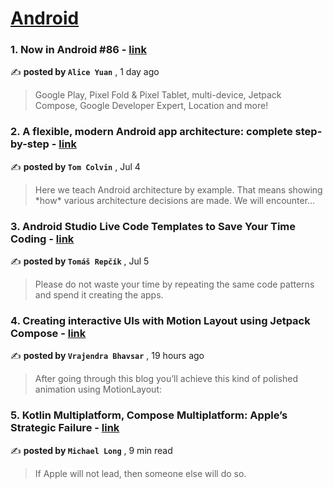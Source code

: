 
<h1><a href=https://medium.com/tag/android/recommended target="_blank" rel="noopener noreferrer">Android</a></h1>
<h3>1. Now in Android #86 - <a href=https://medium.com/@alice_yuan?source=tag_recommended_feed---------0-84----------android----------ec3aca05_2be0_4db5_a615_344d8d97785d------- target="_blank" rel="noopener noreferrer">link</a></h3>

✍️ **posted by `Alice Yuan`** <date> , 1 day ago</date>

<blockquote>Google Play, Pixel Fold & Pixel Tablet, multi-device, Jetpack Compose, Google Developer Expert, Location and more!</blockquote>

<h3>2. A flexible, modern Android app architecture: complete step-by-step - <a href=https://medium.com/@tdcolvin?source=tag_recommended_feed---------1-107----------android----------ec3aca05_2be0_4db5_a615_344d8d97785d------- target="_blank" rel="noopener noreferrer">link</a></h3>

✍️ **posted by `Tom Colvin`** <date> , Jul 4</date>

<blockquote>Here we teach Android architecture by example. That means showing *how* various architecture decisions are made. We will encounter…</blockquote>

<h3>3. Android Studio Live Code Templates to Save Your Time Coding - <a href=https://medium.com/@tomas-repcik?source=tag_recommended_feed---------2-85----------android----------ec3aca05_2be0_4db5_a615_344d8d97785d------- target="_blank" rel="noopener noreferrer">link</a></h3>

✍️ **posted by `Tomáš Repčík`** <date> , Jul 5</date>

<blockquote>Please do not waste your time by repeating the same code patterns and spend it creating the apps.</blockquote>

<h3>4. Creating interactive UIs with Motion Layout using Jetpack Compose - <a href=https://medium.com/@vraj.bhavsar.mi?source=tag_recommended_feed---------3-84----------android----------ec3aca05_2be0_4db5_a615_344d8d97785d------- target="_blank" rel="noopener noreferrer">link</a></h3>

✍️ **posted by `Vrajendra Bhavsar`** <date> , 19 hours ago</date>

<blockquote>After going through this blog you’ll achieve this kind of polished animation using MotionLayout:</blockquote>

<h3>5. Kotlin Multiplatform, Compose Multiplatform: Apple’s Strategic Failure - <a href=https://medium.com/@michaellong?source=tag_recommended_feed---------4-107----------android----------ec3aca05_2be0_4db5_a615_344d8d97785d------- target="_blank" rel="noopener noreferrer">link</a></h3>

✍️ **posted by `Michael Long`** <date> , 9 min read</date>

<blockquote>If Apple will not lead, then someone else will do so.</blockquote>

